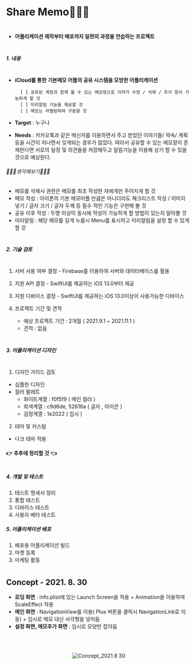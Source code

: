 # Share Memo🧑🏻‍💻
#
- **어플리케이션 제작부터 배포까지 일련의 과정을 연습하는 프로젝트**
#
##### 1. 내용
#
- **iCloud를 통한 기본메모 어플의 공유 시스템을 모방한 어플리케이션**

        [ ] 공유된 계정과 함께 볼 수 있는 메모장으로 각자가 수정 / 삭제 / 추가 등이 가능하게 할 것 
        [ ] 미리알림 기능을 제공할 것
        [ ] 메모는 라벨링하여 구분할 것

- **Target** : 누구나
- **Needs** : 카카오톡과 같은 메신저를 이용하면서 주고 받았던 이야기들/ 약속/ 계획등을 시간이 지나면서 잊게되는 경우가 많았다. 따라서 공유할 수 있는 메모장이 존재한다면 서로의 일정 및 의견들을 저장해두고 알림기능을 이용해 상기 할 수 있을 것으로 예상된다. 

###### 🧑🏻‍💻생각해보기🧑🏻‍💻

- 메모를 삭제시 권한은 메모를 최초 작성한 자에게만 주어지게 할 것
- 메모 작성 : 아이폰의 기본 메모어플 만큼은 아니더라도 체크리스트 작성 / 이미지 넣기 /  글자 크기 / 글자 두께 등 필수 적인 기능은 구현해 볼 것
- 공유 이후 작성 : 두명 이상이 동시에 작성이 가능하게 할 방법이 있는지 알아볼 것
- 미리알림 :  해당 메모를 길게 누를시 Menu를 표시하고 미리알림을 설정 할 수 있게 할 것
#
##### 2. 기술 검토
#
1. 서버 사용 여부 결정 - Firebase를 이용하여 서버와 데이터베이스를 활용

2. 지원 API 결정 - SwiftUI를 제공하는 iOS 13.0부터 제공
 
3. 지원 디바이스 결정 - SwiftUI를 제공하는 iOS 13.0이상이 사용가능한 디바이스
4. 프로젝트 기간 및 견적
    - 예상 프로젝트 기간 : 2개월 ( 2021.9.1 ~ 2021.11.1 )
    - 견적 : 없음
#
##### 3. 어플리케이션 디자인
#
1. 디자인 가이드 검토
- 심플한 디자인
- 컬러 팔레트 
    * 화이트계열 : f0f5f9 ( 메인 컬러 )
    * 회색계열 : c9d6de, 52616a  ( 글자 , 아이콘 )
    * 검정계열 : 1e2022 ( 임시 )

2. 테마 및 커스텀
- 다크 테마 적용

#### 👉 추후에 정리할 것 👈
#
##### 4. 개발 및 테스트

1. 테스트 명세서 정리
2. 통합 테스트
3. 디바이스 테스트
4. 사용자 베타 테스트

##### 5. 어플리케이션 배포

1. 배포용 어플리케이션 빌드
2. 마켓 등록
3. 마케팅 활동

#

## Concept - 2021. 8. 30

- **로딩 화면** : info.plist에 있는 Launch Screen을 적용 + Animation을 이용하여 ScaleEffect 적용
- **메인 화면** : NavigationView를 이용( Plus 버튼을 클릭시 NavigationLink로 이동) + 임시로 메모 대신 사각형을 넣어둠
- **설정 화면, 메모추가 화면** : 임시로 모양만 잡아둠

<div align = "center">
<br></br>

![Concept_2021 8 30](https://user-images.githubusercontent.com/53691249/131350453-83e8b5ae-6889-491d-baa1-58a54cec8424.gif)

</div>


